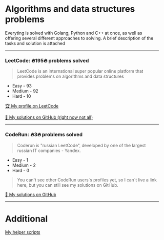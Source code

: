 # Algorithms and data structures problems

Everyting is solved with Golang, Python and C++ at once, as well as offering several different approaches to solving. A brief description of the tasks and solution is attached

---
### LeetCode: 🔥**195**🔥 problems solved

> LeetCode is an international super popular online platform that provides problems on algorithms and data structures

- Easy - 93
- Medium - 92
- Hard - 10

[🏆 My profile on LeetCode](https://leetcode.com/vitbogit/)

[👀 My solutions on GitHub (right now not all)](https://github.com/vitbogit/algorithms-and-data-structures-problems/tree/main/leetcode)

---

### CodeRun: 🔥3🔥 problems solved

> Coderun is "russian LeetCode", developed by one of the largest russian IT companies - Yandex.

- Easy - 1
- Medium - 2
- Hard - 0

>  You can't see other CodeRun users\`s profiles yet, so I can`t live a link here, but you can still see my solutions on GitHub.

[👀 My solutions on GitHub](https://github.com/vitbogit/algorithms-and-data-structures-problems/tree/main/coderun)

---

# Additional

[My helper scripts](https://github.com/vitbogit/algorithms-and-data-structures-help-scripts)
